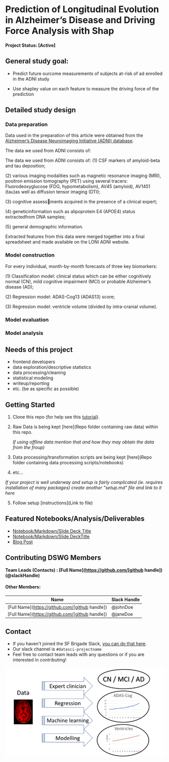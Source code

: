 # Prediction of Longitudinal Evolution in Alzheimer’s Disease and Driving Force Analysis with Shap

####  Project Status: [Active]

## General study goal:

+ Predict future ourcome measurements of subjects at-risk of ad enrolled in the ADNI study 

+ Use shapley value on each feature to measure the driving force of the prediction





## Detailed study design











### Data preparation
Data used in the preparation of this article were obtained from the [Alzheimer’s Disease Neuroimaging Initiative (ADNI) database](adni.loni.usc.edu).

The data we used from ADNI consists of: 

The data we used from ADNI consists of: (1) CSF markers of amyloid-beta and tau deposition; 

(2) various imaging modalities such as magnetic resonance imaging (MRI), positron emission tomography (PET) using several tracers: Fluorodeoxyglucose (FDG, hypometabolism), AV45 (amyloid), AV1451 (tau)as well as diffusion tensor imaging (DTI); 

(3) cognitive assessments acquired in the presence of a clinical expert; 

(4) geneticinformation such as alipoprotein E4 (APOE4) status extractedfrom DNA samples; 

(5) general demographic information.

Extracted features from this data were merged together into a final spreadsheet and made available on the LONI ADNI website.


### Model construction


For every individual, month-by-month forecasts of three key biomarkers: 

(1) Classification model: clinical status which can be either cognitively normal (CN), mild cognitive impairment (MCI) or probable Alzheimer’s disease (AD); 

(2) Regression model: ADAS-Cog13 (ADAS13) score; 

(3) Regression model: ventricle volume (divided by intra-cranial volume). 

### Model evaluation


### Model analysis










## Needs of this project

- frontend developers
- data exploration/descriptive statistics
- data processing/cleaning
- statistical modeling
- writeup/reporting
- etc. (be as specific as possible)

## Getting Started

1. Clone this repo (for help see this [tutorial](https://help.github.com/articles/cloning-a-repository/)).
2. Raw Data is being kept [here](Repo folder containing raw data) within this repo.

    *If using offline data mention that and how they may obtain the data from the froup)*
    
3. Data processing/transformation scripts are being kept [here](Repo folder containing data processing scripts/notebooks)
4. etc...

*If your project is well underway and setup is fairly complicated (ie. requires installation of many packages) create another "setup.md" file and link to it here*  

5. Follow setup [instructions](Link to file)

## Featured Notebooks/Analysis/Deliverables
* [Notebook/Markdown/Slide Deck Title](link)
* [Notebook/Markdown/Slide DeckTitle](link)
* [Blog Post](link)


## Contributing DSWG Members

**Team Leads (Contacts) : [Full Name](https://github.com/[github handle])(@slackHandle)**

#### Other Members:

|Name     |  Slack Handle   | 
|---------|-----------------|
|[Full Name](https://github.com/[github handle])| @johnDoe        |
|[Full Name](https://github.com/[github handle]) |     @janeDoe    |

## Contact
* If you haven't joined the SF Brigade Slack, [you can do that here](http://c4sf.me/slack).  
* Our slack channel is `#datasci-projectname`
* Feel free to contact team leads with any questions or if you are interested in contributing!































![overview](Figure/tadpole_overview.png)
